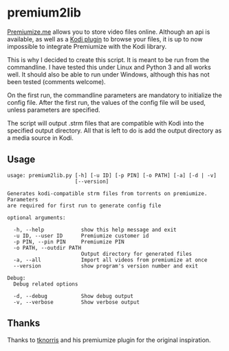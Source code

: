 # premium2lib
[Premiumize.me](https://www.premiumize.me) allows you to store video files online.
Although an api is available, as well as a [Kodi plugin](https://github.com/tknorris/plugin.video.premiumize) to browse your files,
it is up to now impossible to integrate Premiumize with the Kodi library.

This is why I decided to create this script. It is meant to be run from the
commandline. I have tested this under Linux and Python 3 and all works well.
It should also be able to run under Windows, although this has not been tested (comments welcome).

On the first run, the commandline parameters are mandatory to initialize the config file.
After the first run, the values of the config file will be used, unless parameters are specified.

The script will output .strm files that are compatible with Kodi into the specified output directory. All that is left to do is add the output directory as a media source in Kodi.

## Usage
```
usage: premium2lib.py [-h] [-u ID] [-p PIN] [-o PATH] [-a] [-d | -v]
                      [--version]

Generates kodi-compatible strm files from torrents on premiumize. Parameters
are required for first run to generate config file

optional arguments:

  -h, --help            show this help message and exit
  -u ID, --user ID      Premiumize customer id
  -p PIN, --pin PIN     Premiumize PIN
  -o PATH, --outdir PATH
                        Output directory for generated files
  -a, --all             Import all videos from premiumize at once
  --version             show program's version number and exit

Debug:
  Debug related options

  -d, --debug           Show debug output
  -v, --verbose         Show verbose output
```

## Thanks
Thanks to [tknorris](https://github.com/tknorris) and his premiumize plugin
for the original inspiration.
